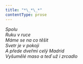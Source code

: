 ```yaml
---
title: "*\_*\_*"
contentType: prose
---
```


<section>

_Spolu  
Ruku v ruce  
Máme se na co těšit  
Svetr je v pokoji  
A přede dveřmi celý Madrid  
Vyšumělé maso a teď už i zrcadlo_

</section>
